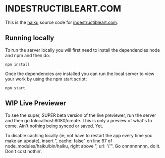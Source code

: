 # INDESTRUCTIBLEART.COM

This is the [haiku](https://npmjs.org/package/haiku) source code for [indestructibleart.com](http://www.indestructibleart.com).

## Running locally

To run the server locally you will first need to install the dependencies node and npm and then do:

    npm install

Once the dependencies are installed you can run the local server to view your work by using the npm start script:

    npm start

## WIP Live Previewer

To see the super, SUPER beta version of the live previewer, run the server and
then go tolocalhost:8080/create. This is only a preview of what's to come. Ain't
nothing being synced or saved. Yet.

To disable caching locally (ie, not have to restart the app every time you make an update), insert ", cache: false" on line 97 of node_modules/haiku/bin/haiku, right above ", url: '/'". Go onnnnnnnnn, do it. Don't cost nothin'.
